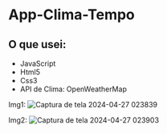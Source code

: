 # App-Clima-Tempo
## O que usei:
- JavaScript
- Html5
- Css3
- API de Clima: OpenWeatherMap



Img1:
![Captura de tela 2024-04-27 023839](https://github.com/LucasxCesar/App-Clima-Tempo/assets/114259436/52436f8c-3118-4626-8c9b-f81c7177eeba)



Img2:
![Captura de tela 2024-04-27 023903](https://github.com/LucasxCesar/App-Clima-Tempo/assets/114259436/82e8408d-083d-4b06-aa44-9cfa93fbc25e)
